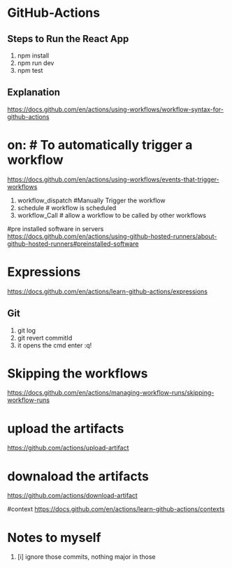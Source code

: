 # GitHub-Actions

## Steps to Run the React App
1. npm install
2. npm run dev 
3. npm test


## Explanation

https://docs.github.com/en/actions/using-workflows/workflow-syntax-for-github-actions

# on: # To automatically trigger a workflow
https://docs.github.com/en/actions/using-workflows/events-that-trigger-workflows
1. workflow_dispatch #Manually Trigger the workflow
2. schedule # workflow is scheduled
3. workflow_Call # allow a workflow to be called by other workflows

#pre installed software in servers 
https://docs.github.com/en/actions/using-github-hosted-runners/about-github-hosted-runners#preinstalled-software

# Expressions
https://docs.github.com/en/actions/learn-github-actions/expressions

## Git
1. git log
2. git revert commitId
3. it opens the cmd enter :q!

# Skipping the workflows
https://docs.github.com/en/actions/managing-workflow-runs/skipping-workflow-runs

# upload the artifacts
https://github.com/actions/upload-artifact

# downaload the artifacts
https://github.com/actions/download-artifact

#context
https://docs.github.com/en/actions/learn-github-actions/contexts

# Notes to myself
1. [i] ignore those commits, nothing major in those